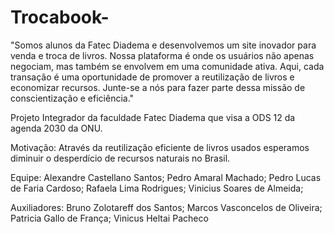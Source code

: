 # Trocabook-
"Somos alunos da Fatec Diadema e desenvolvemos um site inovador para venda e troca de livros. Nossa plataforma é onde os usuários não apenas negociam, mas também se envolvem em uma comunidade ativa. Aqui, cada transação é uma oportunidade de promover a reutilização de livros e economizar recursos. Junte-se a nós para fazer parte dessa missão de conscientização e eficiência."

Projeto Integrador da faculdade Fatec Diadema que visa a ODS 12 da agenda 2030 da ONU.

Motivação: Através da reutilização eficiente de livros usados esperamos diminuir o desperdício de recursos naturais no Brasil.

Equipe: Alexandre Castellano Santos; Pedro Amaral Machado; Pedro Lucas de Faria Cardoso; Rafaela Lima Rodrigues; Vinicius Soares de Almeida;

Auxiliadores: Bruno Zolotareff dos Santos; Marcos Vasconcelos de Oliveira; Patricia Gallo de França; Vinicus Heltai Pacheco
